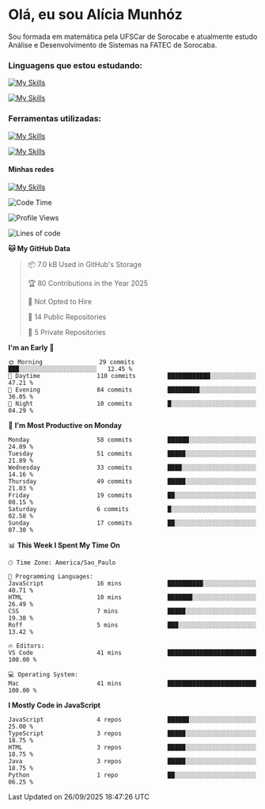 # Olá, eu sou Alícia Munhóz

<p>Sou formada em matemática pela UFSCar de Sorocabe e atualmente estudo Análise e Desenvolvimento de Sistemas na FATEC de Sorocaba.</p>

### Linguagens que estou estudando:

[![My Skills](https://skillicons.dev/icons?i=js,ts,html,css)](https://skillicons.dev)


[![My Skills](https://skillicons.dev/icons?i=nodejs,java,py,latex)](https://skillicons.dev)

### Ferramentas utilizadas:

[![My Skills](https://skillicons.dev/icons?i=vscode,discord,figma,git)](https://skillicons.dev)

[![My Skills](https://skillicons.dev/icons?i=github,gmail,mongodb,sublime)](https://skillicons.dev)

#### Minhas redes
[![My Skills](https://skillicons.dev/icons?i=linkedin)](https://www.linkedin.com/in/aliciamunhozfrancodecamargo/)

<!--START_SECTION:waka-->
![Code Time](http://img.shields.io/badge/Code%20Time-295%20hrs%2039%20mins-blue)

![Profile Views](http://img.shields.io/badge/Profile%20Views-0-blue)

![Lines of code](https://img.shields.io/badge/From%20Hello%20World%20I%27ve%20Written-88.5%20thousand%20lines%20of%20code-blue)

**🐱 My GitHub Data** 

> 📦 7.0 kB Used in GitHub's Storage 
 > 
> 🏆 80 Contributions in the Year 2025
 > 
> 🚫 Not Opted to Hire
 > 
> 📜 14 Public Repositories 
 > 
> 🔑 5 Private Repositories 
 > 
**I'm an Early 🐤** 

```text
🌞 Morning                29 commits          ███░░░░░░░░░░░░░░░░░░░░░░   12.45 % 
🌆 Daytime                110 commits         ████████████░░░░░░░░░░░░░   47.21 % 
🌃 Evening                84 commits          █████████░░░░░░░░░░░░░░░░   36.05 % 
🌙 Night                  10 commits          █░░░░░░░░░░░░░░░░░░░░░░░░   04.29 % 
```
📅 **I'm Most Productive on Monday** 

```text
Monday                   58 commits          ██████░░░░░░░░░░░░░░░░░░░   24.89 % 
Tuesday                  51 commits          █████░░░░░░░░░░░░░░░░░░░░   21.89 % 
Wednesday                33 commits          ████░░░░░░░░░░░░░░░░░░░░░   14.16 % 
Thursday                 49 commits          █████░░░░░░░░░░░░░░░░░░░░   21.03 % 
Friday                   19 commits          ██░░░░░░░░░░░░░░░░░░░░░░░   08.15 % 
Saturday                 6 commits           █░░░░░░░░░░░░░░░░░░░░░░░░   02.58 % 
Sunday                   17 commits          ██░░░░░░░░░░░░░░░░░░░░░░░   07.30 % 
```


📊 **This Week I Spent My Time On** 

```text
🕑︎ Time Zone: America/Sao_Paulo

💬 Programming Languages: 
JavaScript               16 mins             ██████████░░░░░░░░░░░░░░░   40.71 % 
HTML                     10 mins             ███████░░░░░░░░░░░░░░░░░░   26.49 % 
CSS                      7 mins              █████░░░░░░░░░░░░░░░░░░░░   19.38 % 
Roff                     5 mins              ███░░░░░░░░░░░░░░░░░░░░░░   13.42 % 

🔥 Editors: 
VS Code                  41 mins             █████████████████████████   100.00 % 

💻 Operating System: 
Mac                      41 mins             █████████████████████████   100.00 % 
```

**I Mostly Code in JavaScript** 

```text
JavaScript               4 repos             ██████░░░░░░░░░░░░░░░░░░░   25.00 % 
TypeScript               3 repos             █████░░░░░░░░░░░░░░░░░░░░   18.75 % 
HTML                     3 repos             █████░░░░░░░░░░░░░░░░░░░░   18.75 % 
Java                     3 repos             █████░░░░░░░░░░░░░░░░░░░░   18.75 % 
Python                   1 repo              ██░░░░░░░░░░░░░░░░░░░░░░░   06.25 % 
```




 Last Updated on 26/09/2025 18:47:26 UTC
<!--END_SECTION:waka-->
